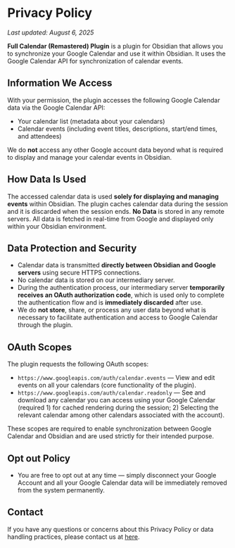 # Privacy Policy

_Last updated: August 6, 2025_

**Full Calendar (Remastered) Plugin** is a plugin for Obsidian that allows you to synchronize your Google Calendar and use it within Obsidian. It uses the Google Calendar API for synchronization of calendar events.

## Information We Access

With your permission, the plugin accesses the following Google Calendar data via the Google Calendar API:

- Your calendar list (metadata about your calendars)
- Calendar events (including event titles, descriptions, start/end times, and attendees)

We do **not** access any other Google account data beyond what is required to display and manage your calendar events in Obsidian.

## How Data Is Used

The accessed calendar data is used **solely for displaying and managing events** within Obsidian. The plugin caches calendar data during the session and it is discarded when the session ends. **No Data** is stored in any remote servers. All data is fetched in real-time from Google and displayed only within your Obsidian environment.

## Data Protection and Security

- Calendar data is transmitted **directly between Obsidian and Google servers** using secure HTTPS connections.
- No calendar data is stored on our intermediary server.
- During the authentication process, our intermediary server **temporarily receives an OAuth authorization code**, which is used only to complete the authentication flow and is **immediately discarded** after use.
- We do **not store**, share, or process any user data beyond what is necessary to facilitate authentication and access to Google Calendar through the plugin.

## OAuth Scopes

The plugin requests the following OAuth scopes:

- `https://www.googleapis.com/auth/calendar.events` — View and edit events on all your calendars (core functionality of the plugin).
- `https://www.googleapis.com/auth/calendar.readonly` — See and download any calendar you can access using your Google Calendar (required 1) for cached rendering during the session; 2) Selecting the relevant calendar among other calendars associated with the account).

These scopes are required to enable synchronization between Google Calendar and Obsidian and are used strictly for their intended purpose.

## Opt out Policy

- You are free to opt out at any time — simply disconnect your Google Account and all your Google Calendar data will be immediately removed from the system permanently.

## Contact

If you have any questions or concerns about this Privacy Policy or data handling practices, please contact us at [here](https://github.com/YouFoundJK/plugin-full-calendar).
